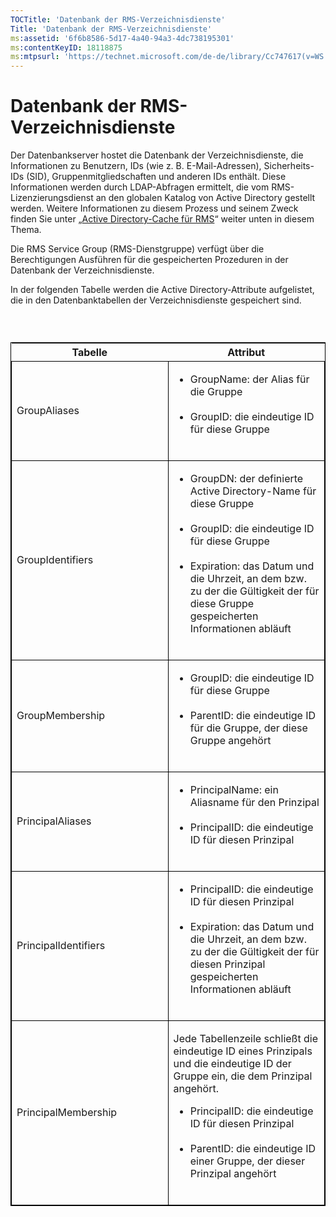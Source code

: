 ```yaml
---
TOCTitle: 'Datenbank der RMS-Verzeichnisdienste'
Title: 'Datenbank der RMS-Verzeichnisdienste'
ms:assetid: '6f6b8586-5d17-4a40-94a3-4dc738195301'
ms:contentKeyID: 18118875
ms:mtpsurl: 'https://technet.microsoft.com/de-de/library/Cc747617(v=WS.10)'
---
```


Datenbank der RMS-Verzeichnisdienste
====================================

Der Datenbankserver hostet die Datenbank der Verzeichnisdienste, die Informationen zu Benutzern, IDs (wie z. B. E-Mail-Adressen), Sicherheits-IDs (SID), Gruppenmitgliedschaften und anderen IDs enthält. Diese Informationen werden durch LDAP-Abfragen ermittelt, die vom RMS-Lizenzierungsdienst an den globalen Katalog von Active Directory gestellt werden. Weitere Informationen zu diesem Prozess und seinem Zweck finden Sie unter „[Active Directory-Cache für RMS](https://technet.microsoft.com/c721a2eb-2fe9-4346-b426-3cc169b97265)“ weiter unten in diesem Thema.

Die RMS Service Group (RMS-Dienstgruppe) verfügt über die Berechtigungen Ausführen für die gespeicherten Prozeduren in der Datenbank der Verzeichnisdienste.

In der folgenden Tabelle werden die Active Directory-Attribute aufgelistet, die in den Datenbanktabellen der Verzeichnisdienste gespeichert sind.

###  

<p> </p>
<table style="border:1px solid black;">
<colgroup>
<col width="50%" />
<col width="50%" />
</colgroup>
<thead>
<tr class="header">
<th>Tabelle</th>
<th>Attribut</th>
</tr>
</thead>
<tbody>
<tr class="odd">
<td style="border:1px solid black;"><p>GroupAliases</p></td>
<td style="border:1px solid black;"><ul>
<li>GroupName: der Alias für die Gruppe<br />
<br />
</li>
<li>GroupID: die eindeutige ID für diese Gruppe<br />
<br />
</li>
</ul></td>
</tr>
<tr class="even">
<td style="border:1px solid black;"><p>GroupIdentifiers</p></td>
<td style="border:1px solid black;"><ul>
<li>GroupDN: der definierte Active Directory-Name für diese Gruppe<br />
<br />
</li>
<li>GroupID: die eindeutige ID für diese Gruppe<br />
<br />
</li>
<li>Expiration: das Datum und die Uhrzeit, an dem bzw. zu der die Gültigkeit der für diese Gruppe gespeicherten Informationen abläuft<br />
<br />
</li>
</ul></td>
</tr>
<tr class="odd">
<td style="border:1px solid black;"><p>GroupMembership</p></td>
<td style="border:1px solid black;"><ul>
<li>GroupID: die eindeutige ID für diese Gruppe<br />
<br />
</li>
<li>ParentID: die eindeutige ID für die Gruppe, der diese Gruppe angehört<br />
<br />
</li>
</ul></td>
</tr>
<tr class="even">
<td style="border:1px solid black;"><p>PrincipalAliases</p></td>
<td style="border:1px solid black;"><ul>
<li>PrincipalName: ein Aliasname für den Prinzipal<br />
<br />
</li>
<li>PrincipalID: die eindeutige ID für diesen Prinzipal<br />
<br />
</li>
</ul></td>
</tr>
<tr class="odd">
<td style="border:1px solid black;"><p>PrincipalIdentifiers</p></td>
<td style="border:1px solid black;"><ul>
<li>PrincipalID: die eindeutige ID für diesen Prinzipal<br />
<br />
</li>
<li>Expiration: das Datum und die Uhrzeit, an dem bzw. zu der die Gültigkeit der für diesen Prinzipal gespeicherten Informationen abläuft<br />
<br />
</li>
</ul></td>
</tr>
<tr class="even">
<td style="border:1px solid black;"><p>PrincipalMembership</p></td>
<td style="border:1px solid black;"><p>Jede Tabellenzeile schließt die eindeutige ID eines Prinzipals und die eindeutige ID der Gruppe ein, die dem Prinzipal angehört.</p>
<ul>
<li>PrincipalID: die eindeutige ID für diesen Prinzipal<br />
<br />
</li>
<li>ParentID: die eindeutige ID einer Gruppe, der dieser Prinzipal angehört<br />
<br />
</li>
</ul></td>
</tr>
</tbody>
</table>
